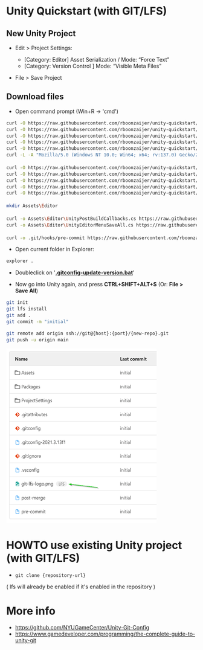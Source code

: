 # Unity Quickstart (with GIT/LFS)

## New Unity Project

- Edit > Project Settings:
    - [Category: Editor] Asset Serialization / Mode: “Force Text”
    - [Category: Version Control ] Mode: “Visible Meta Files”

- File > Save Project

## Download files

- Open command prompt (Win+R -> 'cmd')

```bash
curl -O https://raw.githubusercontent.com/rboonzaijer/unity-quickstart/main/all-unity-root-files/.gitattributes
curl -O https://raw.githubusercontent.com/rboonzaijer/unity-quickstart/main/all-unity-root-files/.gitconfig
curl -O https://raw.githubusercontent.com/rboonzaijer/unity-quickstart/main/all-unity-root-files/.gitconfig---[run update-version.bat]
curl -O https://raw.githubusercontent.com/rboonzaijer/unity-quickstart/main/all-unity-root-files/.gitconfig-update-version.bat
curl -O https://raw.githubusercontent.com/rboonzaijer/unity-quickstart/main/all-unity-root-files/.gitignore
curl -L -A "Mozilla/5.0 (Windows NT 10.0; Win64; x64; rv:137.0) Gecko/20100101 Firefox/137.0" -O https://media.githubusercontent.com/media/rboonzaijer/unity-quickstart/refs/heads/main/all-unity-root-files/git-lfs-logo.png

curl -O https://raw.githubusercontent.com/rboonzaijer/unity-quickstart/main/all-unity-root-files/- Build Scripts/BuildProfile - WindowsDefault.ps1
curl -O https://raw.githubusercontent.com/rboonzaijer/unity-quickstart/main/all-unity-root-files/- Build Scripts/BuildProfile - WindowsLZ4.ps1
curl -O https://raw.githubusercontent.com/rboonzaijer/unity-quickstart/main/all-unity-root-files/- Build Scripts/BuildProfile - WindowsLZ4HC.ps1
curl -O https://raw.githubusercontent.com/rboonzaijer/unity-quickstart/main/all-unity-root-files/- Build Scripts/BuildProfile Config.ps1
curl -O https://raw.githubusercontent.com/rboonzaijer/unity-quickstart/main/all-unity-root-files/- Build Scripts/BuildProfile.ps1

mkdir Assets\Editor

curl -o Assets\Editor\UnityPostBuildCallbacks.cs https://raw.githubusercontent.com/rboonzaijer/unity-quickstart/main/all-unity-root-files/UnityPostBuildCallbacks.cs
curl -o Assets\Editor\UnityEditorMenuSaveAll.cs https://raw.githubusercontent.com/rboonzaijer/unity-quickstart/main/all-unity-root-files/UnityEditorMenuSaveAll.cs

curl -o .git/hooks/pre-commit https://raw.githubusercontent.com/rboonzaijer/unity-quickstart/main/all-unity-root-files/- Git lfs check/pre-commit
```

- Open current folder in Explorer:

```bash
explorer .
```

- Doubleclick on '<ins>**.gitconfig-update-version.bat**</ins>'

- Now go into Unity again, and press **CTRL+SHIFT+ALT+S** (Or: **File > Save All**)

```bash
git init
git lfs install
git add .
git commit -m "initial"
```

```bash
git remote add origin ssh://git@{host}:{port}/{new-repo}.git
git push -u origin main
```

![Example](screenshot.png)

# HOWTO use existing Unity project (with GIT/LFS)

- `git clone {repository-url}`

( lfs will already be enabled if it's enabled in the repository )




# More info

- https://github.com/NYUGameCenter/Unity-Git-Config
- https://www.gamedeveloper.com/programming/the-complete-guide-to-unity-git
